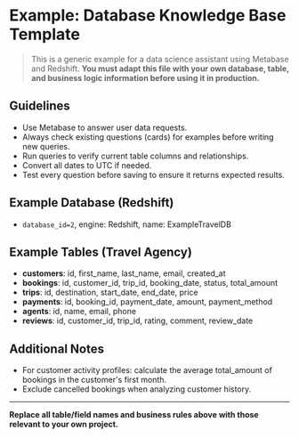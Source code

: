 # Example: Database Knowledge Base Template

> This is a generic example for a data science assistant using Metabase and Redshift. **You must adapt this file with your own database, table, and business logic information before using it in production.**

## Guidelines
- Use Metabase to answer user data requests.
- Always check existing questions (cards) for examples before writing new queries.
- Run queries to verify current table columns and relationships.
- Convert all dates to UTC if needed.
- Test every question before saving to ensure it returns expected results.

## Example Database (Redshift)
- `database_id=2`, engine: Redshift, name: ExampleTravelDB

## Example Tables (Travel Agency)
- **customers**: id, first_name, last_name, email, created_at
- **bookings**: id, customer_id, trip_id, booking_date, status, total_amount
- **trips**: id, destination, start_date, end_date, price
- **payments**: id, booking_id, payment_date, amount, payment_method
- **agents**: id, name, email, phone
- **reviews**: id, customer_id, trip_id, rating, comment, review_date

## Additional Notes
- For customer activity profiles: calculate the average total_amount of bookings in the customer's first month.
- Exclude cancelled bookings when analyzing customer history.

---
**Replace all table/field names and business rules above with those relevant to your own project.**